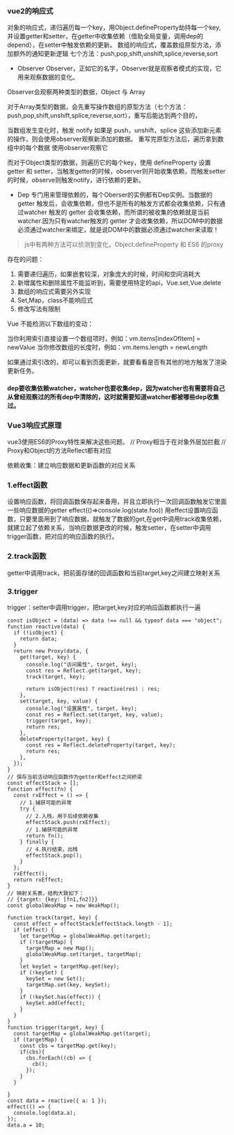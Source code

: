 ### vue2的响应式
对象的响应式，递归遍历每一个key，用Object.defineProperty劫持每一个key,并设置getter和setter，在getter中收集依赖（借助全局变量，调用dep的depend），在setter中触发依赖的更新。
数组的响应式，覆盖数组原型方法，添加额外的通知更新逻辑
七个方法：push,pop,shift,unshift,splice,reverse,sort
- Observer
Observer，正如它的名字，Observer就是观察者模式的实现，它用来观察数据的变化。

Observer会观察两种类型的数据，Object 与 Array

对于Array类型的数据，会先重写操作数组的原型方法（七个方法：push,pop,shift,unshift,splice,reverse,sort），重写后能达到两个目的，

当数组发生变化时，触发 notify
如果是 push，unshift，splice 这些添加新元素的操作，则会使用observer观察新添加的数据。
重写完原型方法后，遍历拿到数组中的每个数据 使用observer观察它

而对于Object类型的数据，则遍历它的每个key，使用 defineProperty 设置 getter 和 setter，当触发getter的时候，observer则开始收集依赖，而触发setter的时候，observe则触发notify，进行依赖的更新。

- Dep
专门用来管理依赖的，每个Oberser的实例都有Dep实例。当数据的 getter 触发后，会收集依赖，但也不是所有的触发方式都会收集依赖，只有通过watcher 触发的 getter 会收集依赖，而所谓的被收集的依赖就是当前 watcher.因为只有watcher触发的 getter 才会收集依赖，所以DOM中的数据必须通过watcher来绑定，就是说DOM中的数据必须通过watcher来读取！

>js中有两种方法可以侦测到变化，Object.defineProperty 和 ES6 的proxy


存在的问题：
1. 需要递归遍历，如果嵌套较深，对象庞大的时候，时间和空间消耗大
2. 新增属性和删除属性不能监听到，需要使用特定的api，Vue.set,Vue.delete
3. 数组的响应式需要另外实现
4. Set,Map，class不能响应式
5. 修改写法有限制

Vue 不能检测以下数组的变动：

当你利用索引直接设置一个数组项时，例如：vm.items[indexOfItem] = newValue
当你修改数组的长度时，例如：vm.items.length = newLength

如果通过索引改的，却可以看到页面更新，就要看看是否有其他的地方触发了渲染更新任务。


#### dep要收集依赖watcher，watcher也要收集dep，因为watcher也有需要将自己从曾经观察过的所有dep中清除的，这时就需要知道watcher都被哪些dep收集过。
### Vue3响应式原理
vue3使用ES6的Proxy特性来解决这些问题。
// Proxy相当于在对象外层加拦截
// Proxy和Object的方法Reflect都有对应

依赖收集：建立响应数据和更新函数的对应关系
### 1.effect函数
设置响应函数，将回调函数保存起来备用，并且立即执行一次回调函数触发它里面一些响应数据的getter
effect(()=>console.log(state.foo))
用effect设置响应函数，只要里面用到了响应数据，就触发了数据的get,在get中调用track收集依赖，就建立起了依赖关系，当响应数据更改的时候，触发setter，在setter中调用trigger函数，把对应的响应函数的执行。
### 2.track函数
getter中调用track，把前面存储的回调函数和当前target,key之间建立映射关系
### 3.trigger
trigger：setter中调用trigger，把target,key对应的响应函数都执行一遍

```
const isObject = (data) => data !== null && typeof data === "object";
function reactive(data) {
  if (!isObject) {
    return data;
  }
  return new Proxy(data, {
    get(target, key) {
      console.log("访问属性", target, key);
      const res = Reflect.get(target, key);
      track(target, key);

      return isObject(res) ? reactive(res) : res;
    },
    set(target, key, value) {
      console.log("设置属性", target, key);
      const res = Reflect.set(target, key, value);
      trigger(target, key);
      return res;
    },
    deleteProperty(target, key) {
      const res = Reflect.deleteProperty(target, key);
      return res;
    },
  });
}
// 保存当前活动响应函数作为getter和effect之间桥梁
const effectStack = [];
function effect(fn) {
  const rxEffect = () => {
    // 1.捕获可能的异常
    try {
      // 2.入栈，用于后续依赖收集
      effectStack.push(rxEffect);
      // 1.捕获可能的异常
      return fn();
    } finally {
      // 4.执行结束，出栈
      effectStack.pop();
    }
  };
  rxEffect();
  return rxEffect;
}
// 映射关系表，结构大致如下：
// {target: {key: [fn1,fn2]}}
const globalWeakMap = new WeakMap();

function track(target, key) {
  const effect = effectStack[effectStack.length - 1];
  if (effect) {
    let targetMap = globalWeakMap.get(target);
    if (!targetMap) {
      targetMap = new Map();
      globalWeakMap.set(target, targetMap);
    }
    let keySet = targetMap.get(key);
    if (!keySet) {
      keySet = new Set();
      targetMap.set(key, keySet);
    }
    if (!keySet.has(effect)) {
      keySet.add(effect);
    }
  }
}
function trigger(target, key) {
  const targetMap = globalWeakMap.get(target);
  if (targetMap) {
    const cbs = targetMap.get(key);
    if(cbs){
      cbs.forEach((cb) => {
        cb();
      });
    }
  }
  
}
const data = reactive({ a: 1 });
effect(() => {
  console.log(data.a);
});
data.a = 10;
```
